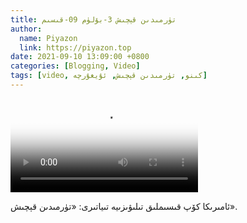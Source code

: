 ```yaml
---
title: تۈرمىدىن قېچىش 3-بۆلۈم 09-قىسىم
author:
  name: Piyazon
  link: https://piyazon.top
date: 2021-09-10 13:09:00 +0800
categories: [Blogging, Video]
tags: [video, كىنو, تۈرمىدىن قېچىش, ئۇيغۇرچە]
---
```


<style>
@import url(/assets/css/uyghur.css);
</style>

<video id="player" class="weixin_video" playsinline controls poster="https://gitlab.com/Alimjoo/cdn_img/-/raw/main/movie/pb/pb3.jpg"
  wxv="wxv_2183264195306192905" src="">

  <track kind="captions" label="English&Chinese" src="https://piyazon.top/storage/assets/subtitles/pb/s03e09.vtt" srclang="en&zh-CN"   />
</video>

ئامىرىكا كۆپ قىسىملىق تىلىۋىزىيە تىياتىرى: «تۈرمىدىن قېچىش».
